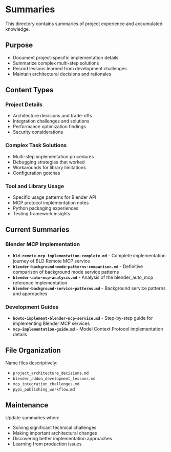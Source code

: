 # Summaries

This directory contains summaries of project experience and accumulated knowledge.

## Purpose

- Document project-specific implementation details
- Summarize complex multi-step solutions
- Record lessons learned from development challenges
- Maintain architectural decisions and rationales

## Content Types

### Project Details
- Architecture decisions and trade-offs
- Integration challenges and solutions
- Performance optimization findings
- Security considerations

### Complex Task Solutions
- Multi-step implementation procedures
- Debugging strategies that worked
- Workarounds for library limitations
- Configuration gotchas

### Tool and Library Usage
- Specific usage patterns for Blender API
- MCP protocol implementation notes
- Python packaging experiences
- Testing framework insights

## Current Summaries

### Blender MCP Implementation
- **`bld-remote-mcp-implementation-complete.md`** - Complete implementation journey of BLD Remote MCP service
- **`blender-background-mode-patterns-comparison.md`** - Definitive comparison of background mode service patterns
- **`blender-auto-mcp-analysis.md`** - Analysis of the blender_auto_mcp reference implementation
- **`blender-background-service-patterns.md`** - Background service patterns and approaches

### Development Guides  
- **`howto-implement-blender-mcp-service.md`** - Step-by-step guide for implementing Blender MCP services
- **`mcp-implementation-guide.md`** - Model Context Protocol implementation details

## File Organization

Name files descriptively:
- `project_architecture_decisions.md`
- `blender_addon_development_lessons.md`
- `mcp_integration_challenges.md`
- `pypi_publishing_workflow.md`

## Maintenance

Update summaries when:
- Solving significant technical challenges
- Making important architectural changes
- Discovering better implementation approaches
- Learning from production issues